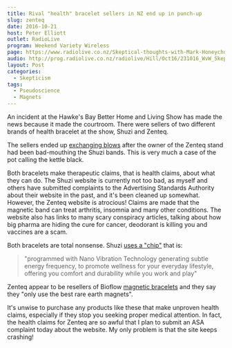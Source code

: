 ```yaml
---
title: Rival "health" bracelet sellers in NZ end up in punch-up
slug: zenteq
date: 2016-10-21
host: Peter Elliott
outlet: RadioLive
program: Weekend Variety Wireless
page: https://www.radiolive.co.nz/Skeptical-thoughts-with-Mark-Honeychurch/tabid/506/articleID/130488/Default.aspx
audio: http://prog.radiolive.co.nz/radiolive/Hill/Oct16/231016_WvW_Skeptical.mp3
layout: Post
categories:
  - Skepticism
tags:
  - Pseudoscience
  - Magnets
---
```


An incident at the Hawke's Bay Better Home and Living Show has made the news because it made the courtroom. There were sellers of two different brands of health bracelet at the show, Shuzi and Zenteq.

<!-- more -->

The sellers ended up [exchanging blows](http://www.stuff.co.nz/national/health/85411808/stallholder-selling-health-bracelets-assaults-rival-at-home-show) after the owner of the Zenteq stand had been bad-mouthing the Shuzi bands. This is very much a case of the pot calling the kettle black.

Both bracelets make therapeutic claims, that is health claims, about what they can do. The Shuzi website is currently not too bad, as myself and others have submitted complaints to the Advertising Standards Authority about their website in the past, and it's been cleaned up somewhat. However, the Zenteq website is atrocious! Claims are made that the magnetic band can treat arthritis, insomnia and many other conditions. The website also has links to many scary conspiracy articles, talking about how big pharma are hiding the cure for cancer, deodorant is killing you and vaccines are a scam.

Both bracelets are total nonsense. Shuzi [uses a "chip"](http://www.shuziqi.co.nz/shop/content/8-how-it-works) that is:

> "programmed with Nano Vibration Technology generating subtle energy frequency, to promote wellness for your everyday lifestyle, offering you comfort and durability while you work and play"

Zenteq appear to be resellers of Bioflow [magnetic bracelets](http://www.zenteq.co.nz/about-magnetics) and they say they "only use the best rare earth magnets".

It's unwise to purchase any products like these that make unproven health claims, especially if they stop you seeking proper medical attention. In fact, the health claims for Zenteq are so awful that I plan to submit an ASA complaint today about the website. My only problem is that the site keeps crashing!
